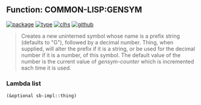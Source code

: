 ## Function: COMMON-LISP:GENSYM
[![package](https://img.shields.io/badge/Package-COMMON--LISP-5f9ea0.svg?style=social&colorA=999999)](../) [![type](https://img.shields.io/badge/Type-Function-5f9ea0.svg?style=social&colorA=999999)](../#function) [![clhs](https://img.shields.io/badge/CLHS-GENSYM-5f9ea0.svg?style=social&colorA=999999)](http://www.lispworks.com/documentation/HyperSpec/Body/f_gensym.htm) [![github](https://img.shields.io/badge/GitHub-View_the_source-5f9ea0.svg?style=social&colorA=999999&logo=github)](https://github.com/sbcl/sbcl/blob/master/src/code/symbol.lisp/) 

> Creates a new uninterned symbol whose name is a prefix string (defaults
> to "G"), followed by a decimal number. Thing, when supplied, will
> alter the prefix if it is a string, or be used for the decimal number
> if it is a number, of this symbol. The default value of the number is
> the current value of *gensym-counter* which is incremented each time
> it is used.

### Lambda list
```cl
(&optional sb-impl::thing)
```
